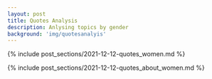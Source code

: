 ```yaml
---
layout: post
title: Quotes Analysis
description: Anlysing topics by gender
background: 'img/quotesanalyis'
---
```



{% include post_sections/2021-12-12-quotes_women.md %}

{% include post_sections/2021-12-12-quotes_about_women.md %}

